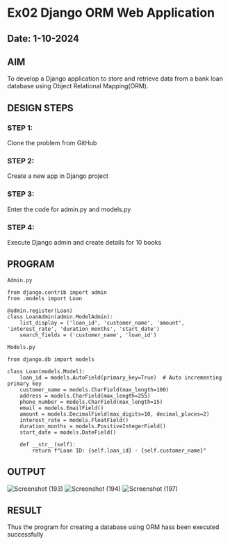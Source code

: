 # Ex02 Django ORM Web Application
## Date: 1-10-2024

## AIM
To develop a Django application to store and retrieve data from a bank loan database using Object Relational Mapping(ORM).

## DESIGN STEPS

### STEP 1:
Clone the problem from GitHub

### STEP 2:
Create a new app in Django project

### STEP 3:
Enter the code for admin.py and models.py

### STEP 4:
Execute Django admin and create details for 10 books

## PROGRAM
```
Admin.py

from django.contrib import admin
from .models import Loan

@admin.register(Loan)
class LoanAdmin(admin.ModelAdmin):
    list_display = ('loan_id', 'customer_name', 'amount', 'interest_rate', 'duration_months', 'start_date')
    search_fields = ('customer_name', 'loan_id')

Models.py

from django.db import models

class Loan(models.Model):
    loan_id = models.AutoField(primary_key=True)  # Auto incrementing primary key
    customer_name = models.CharField(max_length=100)
    address = models.CharField(max_length=255)
    phone_number = models.CharField(max_length=15)
    email = models.EmailField()
    amount = models.DecimalField(max_digits=10, decimal_places=2)
    interest_rate = models.FloatField()
    duration_months = models.PositiveIntegerField()
    start_date = models.DateField()

    def __str__(self):
        return f"Loan ID: {self.loan_id} - {self.customer_name}"
```


## OUTPUT

![Screenshot (193)](https://github.com/user-attachments/assets/fd308ad4-500c-469e-b43a-db3b81699114)
![Screenshot (194)](https://github.com/user-attachments/assets/f09ab2b7-9fda-4790-99c5-b1db4ba46488)
![Screenshot (197)](https://github.com/user-attachments/assets/86fc118a-504d-447a-aca6-a922173b295d)



## RESULT
Thus the program for creating a database using ORM hass been executed successfully
